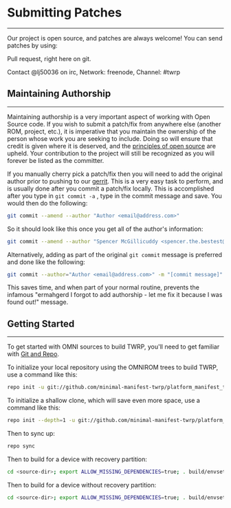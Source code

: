 # Submitting Patches

---

Our project is open source, and patches are always welcome!
You can send patches by using:

Pull request, right here on git.

Contact @lj50036 on irc, Network: freenode, Channel: #twrp

## Maintaining Authorship

---

Maintaining authorship is a very important aspect of working with Open Source code. If you wish to submit a patch/fix
from anywhere else (another ROM, project, etc.), it is imperative that you maintain the ownership of the person whose
work you are seeking to include. Doing so will ensure that credit is given where it is deserved, and the [principles of open source](http://opensource.org/docs/osd)
are upheld. Your contribution to the project will still be recognized as you will forever be listed as the committer.

If you manually cherry pick a patch/fix then you will need to add the original author prior to pushing to our [gerrit](https://gerrit.omnirom.org).
This is a very easy task to perform, and is usually done after you commit a patch/fix locally. This is accomplished
after you type in `git commit -a` , type in the commit message and save. You would then do the following:

```bash
git commit --amend --author "Author <email@address.com>"
```

So it should look like this once you get all of the author's information:

```bash
git commit --amend --author "Spencer McGillicuddy <spencer.the.bestest@gmail.com>"
```

Alternatively, adding as part of the original `git commit` message is preferred and done like the following:

```bash
git commit --author="Author <email@address.com>" -m "[commit message]"
```

This saves time, and when part of your normal routine, prevents the infamous "ermahgerd I forgot to add authorship -
let me fix it because I was found out!" message.

## Getting Started

---

To get started with OMNI sources to build TWRP, you'll need to get
familiar with [Git and Repo](https://source.android.com/source/using-repo.html).

To initialize your local repository using the OMNIROM trees to build TWRP, use a command like this:

```bash
repo init -u git://github.com/minimal-manifest-twrp/platform_manifest_twrp_omni.git -b twrp-11.0
```

To initialize a shallow clone, which will save even more space, use a command like this:

```bash
repo init --depth=1 -u git://github.com/minimal-manifest-twrp/platform_manifest_twrp_omni.git -b twrp-11.0
```

Then to sync up:

```bash
repo sync
```

Then to build for a device with recovery partition:

```bash
cd <source-dir>; export ALLOW_MISSING_DEPENDENCIES=true; . build/envsetup.sh; lunch omni_<device>-eng; mka recoveryimage
```

Then to build for a device without recovery partition:

```bash
cd <source-dir>; export ALLOW_MISSING_DEPENDENCIES=true; . build/envsetup.sh; lunch omni_<device>-eng; mka bootimage
```
